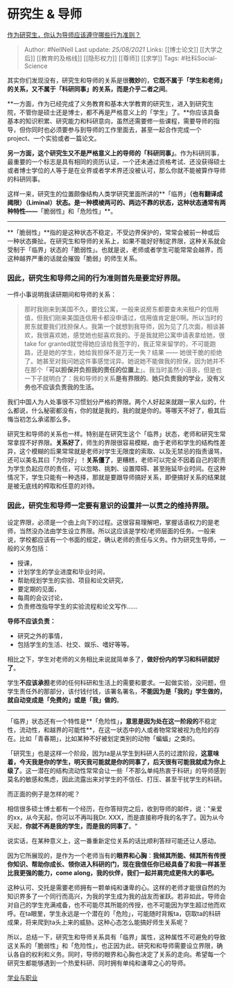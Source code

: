 # 研究生 & 导师
[作为研究生，你认为导师应该遵守哪些行为准则？](https://www.zhihu.com/question/317549452/answer/633409325)

> Author: #NellNell 
Last update: *25/08/2021* 
Links: [[博士论文]] [[大学之后]] [[教育的及格线]] [[隐形权力]] [[尊师]] [[求学]]
Tags: #社科Social-Science 


  

其实你们发现没有，研究生和导师的关系是很**微妙**的，**它既不属于「学生和老师」的关系，又不属于「科研同事」的关系，而是介乎二者之间**。

**一方面，作为已经完成了义务教育和基本大学教育的研究生，进入到研究生院，不管你是硕士还是博士，都不再是严格意义上的「学生」了。**你应该具备基本的知识积累、研究能力和科研意向，虽然还需要修一些课程，需要导师的指导，但你同时也必须要参与到导师的工作里面去，甚至一起合作完成一个project、一个实验或者一篇论文。

**另一方面，这个研究生又不是严格意义上的导师的「科研同事」**。作为科研同事，最重要的一个标志是具有相同的资历认证，一个还未通过资格考试、还没获得硕士或者博士学位的人等于是在业界或者学术界还没被认可，那么你就不能被算作导师的科研同事。

这样一来，研究生的位置颇像结构人类学研究里面所讲的**「临界」**（也有翻译成阈限）（Liminal）状态。是一种模棱两可的、两边不靠的状态，这种状态通常有两种特性——**「脆弱性」和「危险性」**。

---

**「脆弱性」**指的是这种状态不稳定，不受边界保护的，常常会被前一种或后一种状态撕扯。在研究生和导师的关系上，如果不能好好制定界限，这种关系就会受制于「临界」状态的「脆弱性」。也就是说，老师或者学生可能常常会越界，而这种越界严重的话就会摧毁「脆弱」的师生关系。

### **因此，研究生和导师之间的行为准则首先是要定好界限。**

一件小事说明我读研期间和导师的关系：

> 那时我刚来到美国不久，要找公寓，一般来说房东都要查未来租户的信用值，但我们刚来美国连信用卡都没申请过，信用值肯定是0啊。所以当时的房东就要我们找担保人。我第一个就想到我导师，因为见了几次面，相谈甚欢，我很喜欢她，感觉她也挺喜欢我的。于是我就把公寓申请表拿给她，很take for granted就觉得她应该给我签字的，我正常来留学的，不可能跑路，还是她的学生，她给我担保不是万无一失？结果 —— 她很干脆的拒绝了。她甚至对我问她这件事感觉诧异。她说她不能做我的担保，因为她并不在那个「**可以担保并负担我的责任的位置上**」。我当时虽然小沮丧，但是也一下子就明白了：我和导师的关系**是有界限的**。**她只负责我的学业，没有义务也不应该负责我的生活。**

我们中国人为人处事很不习惯划分严格的界限。两个人好起来就跟一家人似的，什么都说，什么秘密都没有，你的就是我的，我的就是你的。等哪天不好了，极其后悔当初怎么承诺那么多。

研究生和导师的关系也一样。特别是在研究生这个「临界」状态，老师和研究生常常拿捏不好界限。**关系好了**，师生的界限很容易模糊，由于老师和学生的结构性差异，这个模糊的后果常常就是老师对学生无限度的索取、以及无禁忌的指责谩骂，还可以美名其曰「为你好」！**关系僵了**，更糟糕，老师可以完全不因着自己的职责为学生负起应尽的责任，可以忽略、挑刺、设置障碍、甚至拖延毕业时间。在这种情况下，学生只能有一种选择，那就是要跟导师搞好关系，即便搞好关系的结果就是被无底线的榨取和任意的对待。

### 因此，研究生和导师一定要有意识的设置并一以贯之的维持界限。

设定界限，必须是一个由上向下的过程。这很容易理解吧，掌握话语权力的是老师，当然没办法由学生设立界限。所以这应该是学校/老师层面的任务。一般来说，学校都应该有一个书面的规定，确认老师的责任与义务。作为研究生导师，一般的义务包括：

-   授课，
-   计划学生的学业进度和毕业时间，
-   帮助规划学生的实验、项目和论文研究，
-   要定期的见面，
-   每周的会议讨论，
-   负责修改指导学生的实验流程和论文写作……

**导师不应该负责：**

-   研究之外的事情，
-   包括学生的生活、社交、娱乐、嗜好等等。

相比之下，学生对老师的义务相比来说就简单多了，**做好份内的学习和科研就好了**。

学生**不应该承担**老师的任何科研和生活上的需要和要求。一起做实验，没问题，但学生责任外的那部分，该付钱付钱，该署名署名，**不能因为是「我的」学生做的，就自动变成是「免费的」或是「我」做的**。

---

「临界」状态还有一个特性是**「危险性」**，意思是因为处在这一阶段的**不稳定性，流动性，和越界的可能性**，在这一状态中的人或者物常常被视为危险的存在。比如「青春期」，比如某种不好被划定类别的动物「蝙蝠」之类的。

「研究生」也是这样一个阶段，因为ta是从学生到科研人员的过渡阶段，**这意味着，今天我是你的学生，明天我可能就是你的同事了，后天很有可能我就成为你上级了**。这一潜在的结构流动性常常会让一些「不那么单纯热衷于科研」的导师感到莫名的敏感和焦虑，因此流露出来对学生的不信任、打压、甚至干扰学生的科研。

而正面的例子是怎样的呢？

相信很多硕士博士都有一个经历，在你答辩完之后，收到导师的邮件，说：”亲爱的xx，从今天起，你可以不再叫我Dr. XXX，而是直接称呼我的名字了。因为从今天起，**你就不再是我的学生，而是我的同事了**。“

说实话，在某种意义上，这一番重新定位关系的话比顺利答辩可能还让人感动。

因为它所展现的，是作为一个老师当有的**眼界和心胸**：**我倾其所能、倾其所有传授你知识、帮助你成长、领你进入科研的门，现在我信任你已经具备了和我一样甚至比我更强的能力，come along，我的伙伴，我们一起并肩完成更伟大的事吧。**

这种认可、交托是需要老师拥有一颗单纯和谦卑的心。这样的老师才能很自然的为知识界多了一个同行而高兴，为我的学生成为我的战友而雀跃。若非如此，导师会对自己的学生充满戒备，也不可能尽其所能的传授，也不可能因为学生超过他而欢呼。在ta眼里，学生永远是一个潜在的「危险」，可能随时背叛ta，窃取ta的科研成果，将来爬到ta头上来的威胁。这种心态怎么能搞好师生关系呢？

所以，总结一下，研究生和导师关系具有「临界」属性，这种属性不可避免的导致这关系的「脆弱性」和「危险性」，也正因为此，研究和和导师需要设立界限，确认各自的权利和义务。同时，导师的眼界和心胸也决定了关系的走向。希望每一个研究生都能够遇到一个热爱科研、同时拥有单纯和谦卑之心的导师。

[学业与职业](https://zhihu.com/collection/430675974)
